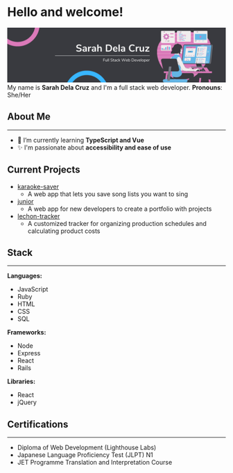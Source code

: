 # Hello and welcome!
![](data/profile-banner.png)
My name is **Sarah Dela Cruz** and I'm a full stack web developer. 
**Pronouns**: She/Her

## About Me
<hr>

- 🌱 I’m currently learning **TypeScript and Vue**
- ✨ I'm passionate about **accessibility and ease of use**

## Current Projects
- [karaoke-saver](https://github.com/MSoup/karaoke-helper)
  - A web app that lets you save song lists you want to sing
- [junior](https://github.com/Alex-Reyne/junior)
  - A web app for new developers to create a portfolio with projects
- [lechon-tracker](https://github.com/sarahdeecee/lechon-tracker)
  - A customized tracker for organizing production schedules and calculating product costs

## Stack
<hr>

**Languages:**
- JavaScript
- Ruby
- HTML
- CSS
- SQL

**Frameworks:**
- Node
- Express
- React
- Rails

**Libraries:**
- React
- jQuery

## Certifications
<hr>

- Diploma of Web Development (Lighthouse Labs)
- Japanese Language Proficiency Test (JLPT) N1
- JET Programme Translation and Interpretation Course

